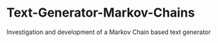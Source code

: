 # Text-Generator-Markov-Chains
Investigation and development of a Markov Chain based text generator
